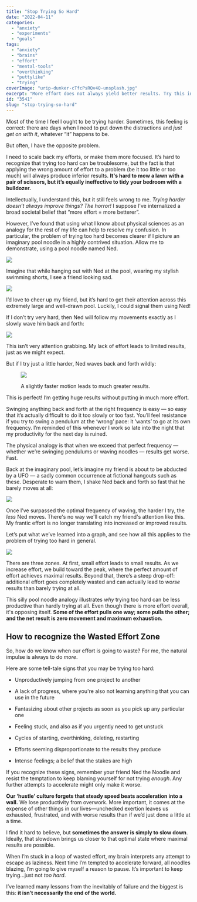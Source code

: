 ```yaml
---
title: "Stop Trying So Hard"
date: "2022-04-11"
categories: 
  - "anxiety"
  - "experiments"
  - "goals"
tags: 
  - "anxiety"
  - "brains"
  - "effort"
  - "mental-tools"
  - "overthinking"
  - "puttylike"
  - "trying"
coverImage: "urip-dunker-cTfcPsRQv4Q-unsplash.jpg"
excerpt: "More effort does not always yield better results. Try this instead."
id: "3541"
slug: "stop-trying-so-hard"
---
```


Most of the time I feel I ought to be trying harder. Sometimes, this feeling is correct: there are days when I need to put down the distractions and _just get on with it_, whatever “it” happens to be.

But often, I have the opposite problem.

<!--more-->

I need to scale back my efforts, or make them more focused. It’s hard to recognize that trying too hard can be troublesome, but the fact is that applying the wrong amount of effort to a problem (be it too little or too much) will always produce inferior results. **It's hard to mow a lawn with a pair of scissors, but it’s equally ineffective to tidy your bedroom with a bulldozer.**

Intellectually, I understand this, but it still feels wrong to me. _Trying harder doesn’t always improve things? The horror!_ I suppose I’ve internalized a broad societal belief that “more effort = more betterer”.

However, I’ve found that using what I know about physical sciences as an analogy for the rest of my life can help to resolve my confusion. In particular, the problem of trying too hard becomes clearer if I picture an imaginary pool noodle in a highly contrived situation. Allow me to demonstrate, using a pool noodle named Ned.

![](images/1-212x300.png)

Imagine that while hanging out with Ned at the pool, wearing my stylish swimming shorts, I see a friend looking sad.

![](images/2.png)

I’d love to cheer up my friend, but it’s hard to get their attention across this extremely large and well-drawn pool. Luckily, I could signal them using Ned!

If I don’t try very hard, then Ned will follow my movements exactly as I slowly wave him back and forth:

![](images/image3.png)

This isn’t very attention grabbing. My lack of effort leads to limited results, just as we might expect.

But if I try just a little harder, Ned waves back and forth wildly:

<figure>

![](images/image4.png)

<figcaption>

A slightly faster motion leads to much greater results.

</figcaption>

</figure>

This is perfect! I’m getting huge results without putting in much more effort.

Swinging anything back and forth at the right frequency is easy — so easy that it’s actually difficult to do it too slowly or too fast. You’ll feel resistance if you try to swing a pendulum at the ‘wrong’ pace: it ‘wants’ to go at its own frequency. I’m reminded of this whenever I work so late into the night that my productivity for the next day is ruined.

The physical analogy is that when we exceed that perfect frequency — whether we’re swinging pendulums or waving noodles — results get worse. Fast. 

Back at the imaginary pool, let’s imagine my friend is about to be abducted by a UFO — a sadly common occurrence at fictional hangouts such as these. Desperate to warn them, I shake Ned back and forth so fast that he barely moves at all:

![](images/image5.png)

Once I’ve surpassed the optimal frequency of waving, the harder I try, the _less_ Ned moves. There's no way we'll catch my friend's attention like this. My frantic effort is no longer translating into increased or improved results.

Let’s put what we’ve learned into a graph, and see how all this applies to the problem of trying too hard in general.

![](images/image6.png)

There are three zones. At first, small effort leads to small results. As we increase effort, we build toward the peak, where the perfect amount of effort achieves maximal results. Beyond that, there’s a steep drop-off: additional effort goes completely wasted and can actually lead to _worse_ results than barely trying at all.

This silly pool noodle analogy illustrates _why_ trying too hard can be less productive than hardly trying at all. Even though there is more effort overall, it's opposing itself. **Some of the effort pulls one way; some pulls the other; and the net result is zero movement and maximum exhaustion.**

## How to recognize the Wasted Effort Zone

So, how do we know when our effort is going to waste? For me, the natural impulse is always to do _more_. 

Here are some tell-tale signs that you may be trying too hard:

- Unproductively jumping from one project to another

- A lack of progress, where you're also not learning anything that you can use in the future

- Fantasizing about other projects as soon as you pick up any particular one

- Feeling stuck, and also as if you urgently need to get unstuck

- Cycles of starting, overthinking, deleting, restarting

- Efforts seeming disproportionate to the results they produce

- Intense feelings; a belief that the stakes are high

If you recognize these signs, remember your friend Ned the Noodle and resist the temptation to keep blaming yourself for not trying _enough_. Any further attempts to accelerate might only make it worse.

**Our ‘hustle’ culture forgets that steady speed beats acceleration into a wall.** We lose productivity from overwork. More important, it comes at the expense of other things in our lives—unchecked exertion leaves us exhausted, frustrated, and with worse results than if we’d just done a little at a time.

I find it hard to believe, but **sometimes the answer is simply to slow down**. Ideally, that slowdown brings us closer to that optimal state where maximal results are possible.

When I’m stuck in a loop of wasted effort, my brain interprets any attempt to escape as laziness. Next time I’m tempted to accelerate forward, all noodles blazing, I’m going to give myself a reason to pause. It’s important to keep trying…just not _too hard_.

I’ve learned many lessons from the inevitably of failure and the biggest is this: **it isn’t necessarily the end of the world.**
